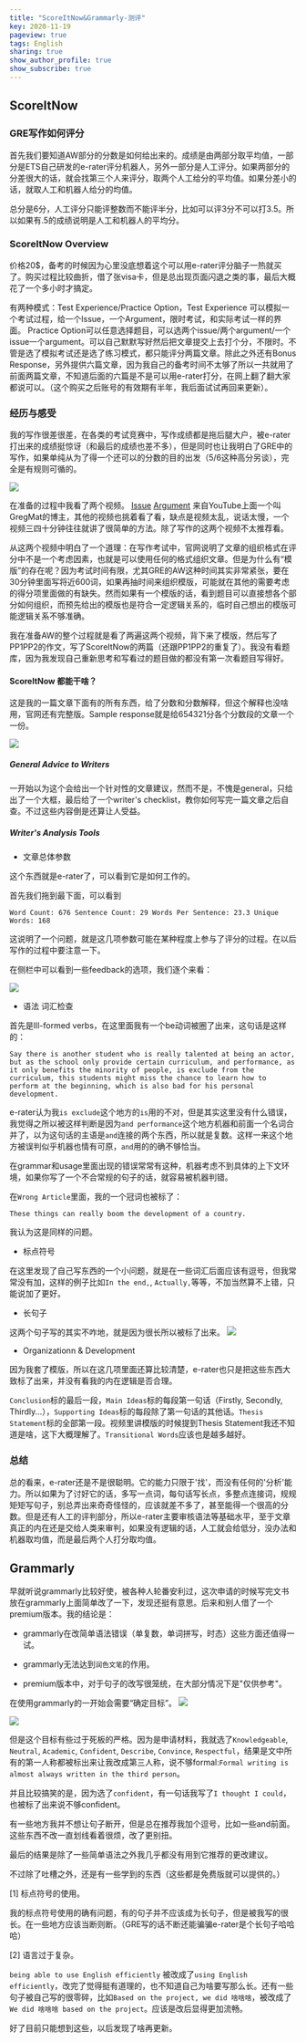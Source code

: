 ```yaml
---
title: "ScoreItNow&Grammarly-测评"
key: 2020-11-19
pageview: true
tags: English
sharing: true
show_author_profile: true
show_subscribe: true
---
```





## ScoreItNow

### GRE写作如何评分

首先我们要知道AW部分的分数是如何给出来的。成绩是由两部分取平均值，一部分是ETS自己研发的e-rater评分机器人，另外一部分是人工评分。如果两部分的分差很大的话，就会找第三个人来评分，取两个人工给分的平均值。如果分差小的话，就取人工和机器人给分的均值。

总分是6分，人工评分只能评整数而不能评半分，比如可以评3分不可以打3.5。所以如果有.5的成绩说明是人工和机器人的平均分。

### ScoreItNow Overview

价格20$，备考的时候因为心里没底想着这个可以用e-rater评分脑子一热就买了。购买过程比较曲折，借了张visa卡，但是总出现页面闪退之类的事，最后大概花了一个多小时才搞定。

有两种模式：Test Experience/Practice Option，Test Experience 可以模拟一个考试过程，给一个Issue，一个Argument，限时考试，和实际考试一样的界面。 Practice Option可以任意选择题目，可以选两个issue/两个argument/一个issue一个argument。可以自己默默写好然后把文章提交上去打个分，不限时。不管是选了模拟考试还是选了练习模式，都只能评分两篇文章。除此之外还有Bonus Response，另外提供六篇文章，因为我自己的备考时间不太够了所以一共就用了前面两篇文章，不知道后面的六篇是不是可以用e-rater打分，在网上翻了翻大家都说可以。（这个购买之后账号的有效期有半年，我后面试试再回来更新）。

### 经历与感受

我的写作很差很差，在各类的考试竞赛中，写作成绩都是拖后腿大户，被e-rater打出来的成绩挺惊讶（和最后的成绩也差不多），但是同时也让我明白了GRE中的写作，如果单纯从为了得一个还可以的分数的目的出发（5/6这种高分另谈），完全是有规则可循的。

![](https://note.youdao.com/yws/api/personal/file/WEB819871838ecb008e8ebf5341005c190e?method=download&shareKey=85b8115b11b57630b20853ca9c72654a)

在准备的过程中我看了两个视频。
[Issue](youtube.com/watch?v=mhzlaHXHaK4&t=1904s)
[Argument](https://www.youtube.com/watch?v=OFa8oeXXuoA) 来自YouTube上面一个叫GregMat的博主，其他的视频也挑着看了看，缺点是视频太乱，说话太慢，一个视频三四十分钟往往就讲了很简单的方法。除了写作的这两个视频不太推荐看。

从这两个视频中明白了一个道理：在写作考试中，官网说明了文章的组织格式在评分中不是一个考虑因素，也就是可以使用任何的格式组织文章。但是为什么有“模版”的存在呢？因为考试时间有限，尤其GRE的AW这种时间其实非常紧张，要在30分钟里面写将近600词，如果再抽时间来组织模版，可能就在其他的需要考虑的得分项里面做的有缺失。然而如果有一个模版的话，看到题目可以直接想各个部分如何组织，而预先给出的模版也是符合一定逻辑关系的，临时自己想出的模版可能逻辑关系不够准确。

我在准备AW的整个过程就是看了两遍这两个视频，背下来了模版，然后写了PP1PP2的作文，写了ScoreItNow的两篇（还跟PP1PP2的重复了）。我没有看题库，因为我发现自己重新思考和写看过的题目做的都没有第一次看题目写得好。

#### ScoreItNow 都能干啥？

这是我的一篇文章下面有的所有东西，给了分数和分数解释，但这个解释也没啥用，官网还有完整版。Sample response就是给654321分各个分数段的文章一个一份。

![](https://note.youdao.com/yws/api/personal/file/WEBfe47456c3067a03859abe8dd25d6589a?method=download&shareKey=d481c5683bd13246818c4831243e7106)

##### General Advice to Writers

一开始以为这个会给出一个针对性的文章建议，然而不是，不愧是general，只给出了一个大框，最后给了一个writer's checklist，教你如何写完一篇文章之后自查。不过这些内容倒是还算让人受益。

##### Writer's Analysis Tools

* 文章总体参数

这个东西就是e-rater了，可以看到它是如何工作的。

首先我们拖到最下面，可以看到

`Word Count: 676 Sentence Count: 29 Words Per Sentence: 23.3 Unique Words: 168`

这说明了一个问题，就是这几项参数可能在某种程度上参与了评分的过程。在以后写作的过程中要注意一下。

在侧栏中可以看到一些feedback的选项，我们逐个来看：

![](https://note.youdao.com/yws/api/personal/file/WEB36eef9c6780dcf98c304fe3f8b1f178b?method=download&shareKey=79ed26e1f9cdbd8c9bd4c0cb23fcfcac)

* 语法 词汇检查

首先是Ill-formed verbs，在这里面我有一个be动词被圈了出来，这句话是这样的：

`Say there is another student who is really talented at being an actor, but as the school only provide certain curriculum, and performance, as it only benefits the minority of people, is exclude from the curriculum, this students might miss the chance to learn how to perform at the beginning, which is also bad for his personal development.`

e-rater认为我`is exclude`这个地方的`is`用的不对，但是其实这里没有什么错误，我觉得之所以被这样判断是因为`and performance`这个地方机器和前面一个名词合并了，以为这句话的主语是`and`连接的两个东西，所以就是复数。这样一来这个地方被误判似乎机器也情有可原，`and`用的的确不够恰当。

在grammar和usage里面出现的错误常常有这种，机器考虑不到具体的上下文环境，如果你写了一个不合常规的句子的话，就容易被机器判错。

在`Wrong Article`里面，我的一个冠词也被标了：

`These things can really boom the development of a country.`

我认为这是同样的问题。

* 标点符号

在这里发现了自己写东西的一个小问题，就是在一些词汇后面应该有逗号，但我常常没有加，这样的例子比如`In the end,`, `Actually,`等等，不加当然算不上错，只能说加了更好。

* 长句子

这两个句子写的其实不咋地，就是因为很长所以被标了出来。
![](https://note.youdao.com/yws/api/personal/file/WEB51e71661f849783792e9afcc3b9d8be2?method=download&shareKey=8049893d05faf35d41931fcbbf5d2d6f)

* Organizationn & Development
 
因为我套了模版，所以在这几项里面还算比较清楚，e-rater也只是把这些东西大致标了出来，并没有看我的内在逻辑是否合理。

`Conclusion`标的最后一段，`Main Ideas`标的每段第一句话（Firstly, Secondly, Thirdly...），`Supporting Ideas`标的每段除了第一句话的其他话。`Thesis Statement`标的全部第一段。视频里讲模版的时候提到Thesis Statement我还不知道是啥，这下大概理解了。`Transitional Words`应该也是越多越好。

### 总结

总的看来，e-rater还是不是很聪明。它的能力只限于'找'，而没有任何的'分析'能力。所以如果为了讨好它的话，多写一点词，每句话写长点，多整点连接词，规规矩矩写句子，别总弄出来奇奇怪怪的，应该就差不多了，甚至能得一个很高的分数。但是还有人工的评判部分，所以e-rater主要审核语法等基础水平，至于文章真正的内在还是交给人类来审判，如果没有逻辑的话，人工就会给低分，没办法和机器取均值，而是最后两个人打分取均值。


## Grammarly

早就听说grammarly比较好使，被各种人轮番安利过，这次申请的时候写完文书放在grammarly上面简单改了一下，发现还挺有意思。后来和别人借了一个premium版本。我的结论是：

* grammarly在改简单语法错误（单复数，单词拼写，时态）这些方面还值得一试。

* grammarly无法达到`润色文笔`的作用。

* premium版本中，对于句子的改写很笼统，在大部分情况下是"仅供参考"。 

在使用grammarly的一开始会需要“确定目标”。
![](https://note.youdao.com/yws/api/personal/file/WEBb1054d982905441c7b3d64ab0fbfed06?method=download&shareKey=9af677ff0db1e9ab7c87688ea1e6f872)

![](https://note.youdao.com/yws/api/personal/file/WEB85618fdfecdcb8563fbe143929004447?method=download&shareKey=1779c61e89b6015f1d2dbe99fcaf20dd)

但是这个目标有些过于死板的严格。因为是申请材料，我就选了`Knowledgeable`, `Neutral`, `Academic`, `Confident`, `Describe`, `Convince`, `Respectful`，结果是文中所有的第一人称都被标出来让我改成第三人称，说不够formal:`Formal writing is almost always written in the third person`。

并且比较搞笑的是，因为选了`confident`，有一句话我写了`I thought I could`，也被标了出来说不够confident。

有一些地方我并不想让句子断开，但是总在推荐我加个逗号，比如一些and前面。这些东西不改一直划线看着很烦，改了更别扭。

最后的结果是除了一些简单语法之外我几乎都没有用到它推荐的更改建议。

不过除了吐槽之外，还是有一些学到的东西（这些都是免费版就可以提供的。）

[1] 标点符号的使用。

我的标点符号使用的确有问题，有的句子并不应该成为长句子，但是被我写的很长。在一些地方应该当断则断。（GRE写的话不断还能骗骗e-rater是个长句子哈哈哈）

[2] 语言过于复杂。

`being able to use English efficiently` 被改成了`using English efficiently`，改完了觉得挺有道理的，也不知道自己为啥要写那么长。还有一些句子被自己写的很零碎，比如`Based on the project, we did 啥啥啥`，被改成了`We did 啥啥啥 based on the project`。应该是改后显得更加流畅。

好了目前只能想到这些，以后发现了啥再更新。
